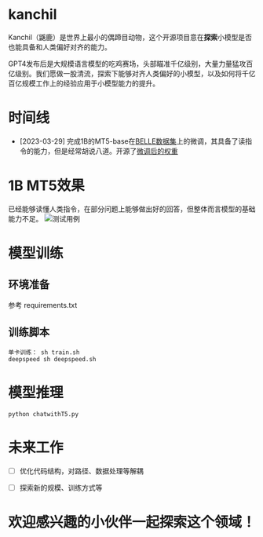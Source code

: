 # kanchil
Kanchil（鼷鹿）是世界上最小的偶蹄目动物，这个开源项目意在**探索**小模型是否也能具备和人类偏好对齐的能力。

GPT4发布后是大规模语言模型的吃鸡赛场，头部瞄准千亿级别，大量力量猛攻百亿级别。我们愿做一股清流，探索下能够对齐人类偏好的小模型，以及如何将千亿百亿规模工作上的经验应用于小模型能力的提升。

# 时间线
- [2023-03-29] 完成1B的MT5-base在[BELLE数据集](https://github.com/LianjiaTech/BELLE)上的微调，其具备了读指令的能力，但是经常胡说八道。开源了[微调后的权重](https://drive.google.com/drive/folders/1aBd_SC9QOl75IVIdAR5i_9Mdpj53vmMY?usp=share_link)

# 1B MT5效果
已经能够读懂人类指令，在部分问题上能够做出好的回答，但整体而言模型的基础能力不足。
![测试用例](https://imgse.com/i/ppc07wQ)
# 模型训练
## 环境准备
参考 requirements.txt

## 训练脚本
```
单卡训练： sh train.sh
deepspeed sh deepspeed.sh
```

# 模型推理
```
python chatwithT5.py
```

# 未来工作
- [ ] 优化代码结构，对路径、数据处理等解耦

- [ ] 探索新的规模、训练方式等

# 欢迎感兴趣的小伙伴一起探索这个领域！
